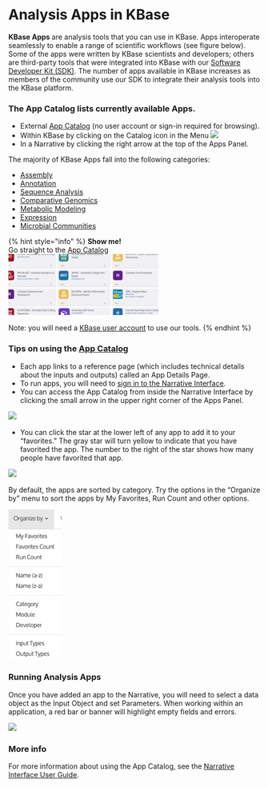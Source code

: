 # Analysis Apps in KBase

**KBase Apps** are analysis tools that you can use in KBase. Apps interoperate seamlessly to enable a range of scientific workflows (see figure below). Some of the apps were written by KBase scientists and developers; others are third-party tools that were integrated into KBase with our [Software Developer Kit (SDK)](../../development/kbase-sdk.md). The number of apps available in KBase increases as members of the community use our SDK to integrate their analysis tools into the KBase platform.

### The App Catalog lists currently available Apps.&#x20;

* External [App Catalog](https://kbase.us/applist/) (no user account or sign-in required for browsing).
* Within KBase by clicking on the Catalog icon in the Menu ![](<../../.gitbook/assets/catalog\_dashboardmenu (1).png>)&#x20;
* In a Narrative by clicking the right arrow at the top of the Apps Panel.

The majority of KBase Apps fall into the following categories:

* [Assembly](assembly-and-annotation.md#assembly)
* [Annotation](assembly-and-annotation.md#annotation)
* [Sequence Analysis](https://kbase.us/applist/#Sequence%20Analysis)
* [Comparative Genomics](comparative-genomics.md)
* [Metabolic Modeling](metabolic-modeling.md)
* [Expression](expression.md)
* [Microbial Communities](https://kbase.us/applist/#Microbial%20Communities)

{% hint style="info" %}
**Show me!**\
Go straight to the [App Catalog](https://narrative.kbase.us/#appcatalog)\
[![Screen Shot 2016-02-24 at 2.26.20 PM](../../.gitbook/assets/screen-shot-2016-02-24-at-2.26.20-pm-300x122.png)](https://narrative.kbase.us/#appcatalog)

Note: you will need a [KBase user account](../../getting-started/sign-up/#signing-up) to use our tools.
{% endhint %}

### Tips on using the [App Catalog](https://kbase.us/applist)

* Each app links to a reference page (which includes technical details about the inputs and outputs) called an App Details Page.
* To run apps, you will need to [sign in to the Narrative Interface](../../getting-started/sign-up/#signing-in).
* You can access the App Catalog from inside the Narrative Interface by clicking the small arrow in the upper right corner of the Apps Panel.

![](../../.gitbook/assets/apppanel\_appcatalog.png)

* You can click the star at the lower left of any app to add it to your “favorites.” The gray star will turn yellow to indicate that you have favorited the app. The number to the right of the star shows how many people have favorited that app.

![](../../.gitbook/assets/appcatalog\_appfavorite.gif)



By default, the apps are sorted by category. Try the options in the “Organize by” menu to sort the apps by My Favorites, Run Count and other options.

![](../../.gitbook/assets/screen-shot-2016-02-25-at-2.19.27-pm-107x300.png)

### **Running Analysis Apps**

Once you have added an app to the Narrative, you will need to select a data object as the Input Object and set Parameters. When working within an application, a red bar or banner will highlight empty fields and errors.&#x20;

![](../../.gitbook/assets/app\_emptyfield.png)

### **More info**

For more information about using the App Catalog, see the [Narrative Interface User Guide](../../getting-started/narrative/).
